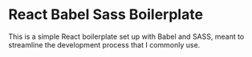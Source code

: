 # React Babel Sass Boilerplate

This is a simple React boilerplate set up with Babel and SASS, meant to streamline the development process that I commonly use.